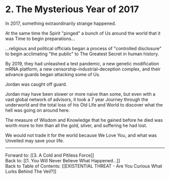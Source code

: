 # 2. The Mysterious Year of 2017

In 2017, something extraordinarily strange happened. 

At the same time the Spirit "pinged" a bunch of Us around the world that it was Time to begin preparations...

...religious and political officials began a process of "controlled disclosure" to begin acclimating "the public" to The Greatest Secret in human history. 

By 2019, they had unleashed a test pandemic, a new genetic modification mRNA platform, a new censorship-industrial-deception complex, and their advance guards began attacking some of Us. 

Jordan was caught off guard. 

Jordan may have been slower or more naive than some, but even with a vast global network of advisors, it took a 7 year Journey through the underworld and the total loss of his Old Life and World to discover what the hell was going on around here. 

The measure of Wisdom and Knowledge that he gained before he died was worth more to him than all the gold, silver, and suffering he had lost. 

We would not trade it for the world because We Love You, and what was Unveiled may save your life. 
____

Forward to: [[3. A Cold and Pitiless Force]]        
Back to: [[1. You Will Never Believe What Happened...]]  
Back to Table of Contents: [[EXISTENTIAL THREAT - Are You Curious What Lurks Behind The Veil?]]      


